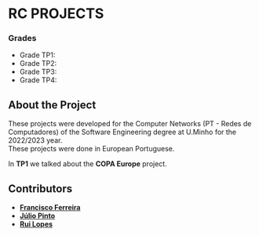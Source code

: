 # RC PROJECTS

### Grades
- Grade TP1:
- Grade TP2:
- Grade TP3:
- Grade TP4:

## About the Project

These projects were developed for the Computer Networks (PT - Redes de Computadores) of the Software Engineering degree at U.Minho for the 2022/2023 year.\
These projects were done in European Portuguese.

In __TP1__ we talked about the __COPA Europe__ project.

## Contributors
- [__Francisco Ferreira__](https://github.com/chicoferreira)
- [__Júlio Pinto__](https://github.com/JulioJPinto)
- [__Rui Lopes__](https://github.com/RuiL1904)
